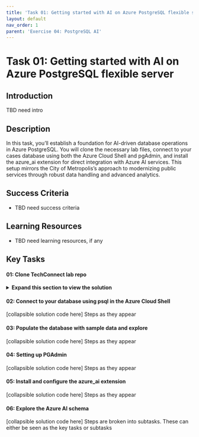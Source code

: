 ```yaml
---
title: 'Task 01: Getting started with AI on Azure PostgreSQL flexible server'
layout: default
nav_order: 1
parent: 'Exercise 04: PostgreSQL AI'
---
```


# Task 01: Getting started with AI on Azure PostgreSQL flexible server 

## Introduction

TBD need intro 

## Description

In this task, you’ll establish a foundation for AI-driven database operations in Azure PostgreSQL. You will clone the necessary lab files, connect to your cases database using both the Azure Cloud Shell and pgAdmin, and install the azure_ai extension for direct integration with Azure AI services. This setup mirrors the City of Metropolis’s approach to modernizing public services through robust data handling and advanced analytics.

## Success Criteria

- TBD need success criteria
  
## Learning Resources

- TBD need learning resources, if any
  
## Key Tasks

#### 01: Clone TechConnect lab repo

 <details markdown="block"> 
  <summary><strong>Expand this section to view the solution</strong></summary> 
   
##### Connection Instructions 

1. Sign in to the virtual machine with the following credentials:

    | Item | Value |
    |:--------|:--------|
    | Username   | **@lab.VirtualMachine(Win11-Pro-Base-VM).Username**   |
    | Password  | **@lab.VirtualMachine(Win11-Pro-Base-VM).Password**   |

    {: .highlight }
    > Select the **Type Text** icon to enter the associated text into the virtual machine. 


##### Task 01: Clone TechConnect lab repo

The City of Metropolis relies on standardized scripts and templates to manage its data environment. By cloning the TechConnect lab repository, you ensure that everyone follows the same procedures when deploying AI features.
In this task, you will clone the TechConnect lab repository, which contains the scripts and configuration files needed to configure AI features within an Azure Database for PostgreSQL Flexible Server environment.

1. Open a browser, go to [https://portal.azure.com](https://portal.azure.com), then sign in with your lab credentials:

    | Item | Value |
    |:--------|:--------|
    | Username   | @lab.CloudPortalCredential(User1).Username   |
    | Password  | @lab.CloudPortalCredential(User1).Password   |

1. Select the **Cloud Shell** icon in Azure's global controls to open a new [Cloud Shell](https://learn.microsoft.com/azure/cloud-shell/overview) pane.

    ![Screenshot of the Azure toolbar with the Cloud Shell icon highlighted by a red box.](../media/12-portal-toolbar-cloud-shell.png)

1. Select **Bash**.

    ![Screenshot of the Azure toolbar with the Cloud Shell icon highlighted by a red box.](../media/select_bash.png)

1. Select **No storage account required**, select your **Subscription**, then select **Apply**.

    ![Screenshot of the Azure toolbar with the Cloud Shell icon highlighted by a red box.](../media/select_storage.png)

1. At the Cloud Shell prompt, enter the following to clone the GitHub repo containing exercise resources:

    ```
    git clone https://github.com/Azure-Samples/mslearn-pg-ai.git
    ```

</details> 

#### 02: Connect to your database using psql in the Azure Cloud Shell

[collapsible solution code here]
Steps as they appear

#### 03: Populate the database with sample data and explore
[collapsible solution code here]
Steps as they appear

#### 04: Setting up PGAdmin
[collapsible solution code here]
Steps as they appear

#### 05: Install and configure the azure_ai extension
[collapsible solution code here]
Steps as they appear

#### 06: Explore the Azure AI schema
[collapsible solution code here]
Steps are broken into subtasks. These can either be seen as the key tasks or subtasks
